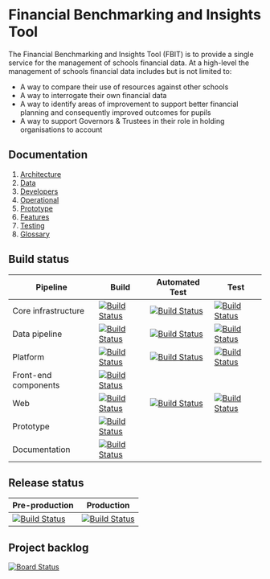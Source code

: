 # Financial Benchmarking and Insights Tool

The Financial Benchmarking and Insights Tool (FBIT) is to provide a single service for the management of schools financial data. At a high-level the management of schools financial data includes but is not limited to:

- A way to compare their use of resources against other schools
- A way to interrogate their own financial data
- A way to identify areas of improvement to support better financial planning and consequently improved outcomes for pupils
- A way to support Governors & Trustees in their role in holding organisations to account

## Documentation

1. [Architecture](./documentation/architecture)
2. [Data](./documentation/data)
3. [Developers](./documentation/developers)
4. [Operational](./documentation/operational)
5. [Prototype](./documentation/prototype)
6. [Features](./documentation/features)
7. [Testing](./documentation/testing)
8. [Glossary](./documentation/glossary.md)

## Build status

| Pipeline             | Build                                                                                                                                                                                                                                                                                                  | Automated Test                                                                                                                                                                                                                                                                                        | Test                                                                                                                                                                                                                                                                                      |
|----------------------|--------------------------------------------------------------------------------------------------------------------------------------------------------------------------------------------------------------------------------------------------------------------------------------------------------|-------------------------------------------------------------------------------------------------------------------------------------------------------------------------------------------------------------------------------------------------------------------------------------------------------|-------------------------------------------------------------------------------------------------------------------------------------------------------------------------------------------------------------------------------------------------------------------------------------------|
| Core infrastructure  | [![Build Status](https://dfe-ssp.visualstudio.com/s198-DfE-Benchmarking-service/_apis/build/status%2FDevelopment%2FCore%20infrastructure?branchName=main&stageName=Build%20artifacts)](https://dfe-ssp.visualstudio.com/s198-DfE-Benchmarking-service/_build/latest?definitionId=2862&branchName=main) | [![Build Status](https://dfe-ssp.visualstudio.com/s198-DfE-Benchmarking-service/_apis/build/status%2FDevelopment%2FCore%20infrastructure?branchName=main&stageName=Automated%20test)](https://dfe-ssp.visualstudio.com/s198-DfE-Benchmarking-service/_build/latest?definitionId=2862&branchName=main) | [![Build Status](https://dfe-ssp.visualstudio.com/s198-DfE-Benchmarking-service/_apis/build/status%2FDevelopment%2FCore%20infrastructure?branchName=main&stageName=Test)](https://dfe-ssp.visualstudio.com/s198-DfE-Benchmarking-service/_build/latest?definitionId=2862&branchName=main) |
| Data pipeline        | [![Build Status](https://dfe-ssp.visualstudio.com/s198-DfE-Benchmarking-service/_apis/build/status%2FDevelopment%2FPlatform?branchName=main&stageName=Build%20artifacts)](https://dfe-ssp.visualstudio.com/s198-DfE-Benchmarking-service/_build/latest?definitionId=2879&branchName=main)              | [![Build Status](https://dfe-ssp.visualstudio.com/s198-DfE-Benchmarking-service/_apis/build/status%2FDevelopment%2FData%20pipeline?branchName=main&stageName=Automated%20test)](https://dfe-ssp.visualstudio.com/s198-DfE-Benchmarking-service/_build/latest?definitionId=2879&branchName=main)       | [![Build Status](https://dfe-ssp.visualstudio.com/s198-DfE-Benchmarking-service/_apis/build/status%2FDevelopment%2FData%20pipeline?branchName=main&stageName=Test)](https://dfe-ssp.visualstudio.com/s198-DfE-Benchmarking-service/_build/latest?definitionId=2879&branchName=main)       |
| Platform             | [![Build Status](https://dfe-ssp.visualstudio.com/s198-DfE-Benchmarking-service/_apis/build/status%2FDevelopment%2FData%20pipeline?branchName=main&stageName=Build)](https://dfe-ssp.visualstudio.com/s198-DfE-Benchmarking-service/_build/latest?definitionId=2865&branchName=main)                   | [![Build Status](https://dfe-ssp.visualstudio.com/s198-DfE-Benchmarking-service/_apis/build/status%2FDevelopment%2FPlatform?branchName=main&stageName=Automated%20test)](https://dfe-ssp.visualstudio.com/s198-DfE-Benchmarking-service/_build/latest?definitionId=2865&branchName=main)              | [![Build Status](https://dfe-ssp.visualstudio.com/s198-DfE-Benchmarking-service/_apis/build/status%2FDevelopment%2FPlatform?branchName=main&stageName=Test)](https://dfe-ssp.visualstudio.com/s198-DfE-Benchmarking-service/_build/latest?definitionId=2865&branchName=main)              |
| Front-end components | [![Build Status](https://dfe-ssp.visualstudio.com/s198-DfE-Benchmarking-service/_apis/build/status%2FDevelopment%2FFront-end%20components?branchName=main)](https://dfe-ssp.visualstudio.com/s198-DfE-Benchmarking-service/_build/latest?definitionId=2863&branchName=main)                            |                                                                                                                                                                                                                                                                                                       |                                                                                                                                                                                                                                                                                           |
| Web                  | [![Build Status](https://dfe-ssp.visualstudio.com/s198-DfE-Benchmarking-service/_apis/build/status%2FDevelopment%2FWeb?branchName=main&stageName=Build%20artifacts)](https://dfe-ssp.visualstudio.com/s198-DfE-Benchmarking-service/_build/latest?definitionId=2866&branchName=main)                   | [![Build Status](https://dfe-ssp.visualstudio.com/s198-DfE-Benchmarking-service/_apis/build/status%2FDevelopment%2FWeb?branchName=main&stageName=Automated%20test)](https://dfe-ssp.visualstudio.com/s198-DfE-Benchmarking-service/_build/latest?definitionId=2866&branchName=main)                   | [![Build Status](https://dfe-ssp.visualstudio.com/s198-DfE-Benchmarking-service/_apis/build/status%2FDevelopment%2FWeb?branchName=main&stageName=Test)](https://dfe-ssp.visualstudio.com/s198-DfE-Benchmarking-service/_build/latest?definitionId=2866&branchName=main)                   |
| Prototype            | [![Build Status](https://dfe-ssp.visualstudio.com/s198-DfE-Benchmarking-service/_apis/build/status%2FDevelopment%2FPrototype?branchName=main)](https://dfe-ssp.visualstudio.com/s198-DfE-Benchmarking-service/_build/latest?definitionId=2876&branchName=main)                                         |                                                                                                                                                                                                                                                                                                       |                                                                                                                                                                                                                                                                                           |
| Documentation        | [![Build Status](https://dfe-ssp.visualstudio.com/s198-DfE-Benchmarking-service/_apis/build/status%2FDevelopment%2FDocumentation?branchName=main)](https://dfe-ssp.visualstudio.com/s198-DfE-Benchmarking-service/_build/latest?definitionId=2917&branchName=main)                                     |                                                                                                                                                                                                                                                                                                       |                                                                                                                                                                                                                                                                                           |

## Release status

| Pre-production                                                                                                                                                                                                                                                                       | Production                                                                                                                                                                                                                                                                       |
|--------------------------------------------------------------------------------------------------------------------------------------------------------------------------------------------------------------------------------------------------------------------------------------|----------------------------------------------------------------------------------------------------------------------------------------------------------------------------------------------------------------------------------------------------------------------------------|
| [![Build Status](https://dfe-ssp.visualstudio.com/s198-DfE-Benchmarking-service/_apis/build/status%2FProduction%2FRelease?branchName=main&stageName=Pre-production)](https://dfe-ssp.visualstudio.com/s198-DfE-Benchmarking-service/_build/latest?definitionId=2878&branchName=main) | [![Build Status](https://dfe-ssp.visualstudio.com/s198-DfE-Benchmarking-service/_apis/build/status%2FProduction%2FRelease?branchName=main&stageName=Production)](https://dfe-ssp.visualstudio.com/s198-DfE-Benchmarking-service/_build/latest?definitionId=2878&branchName=main) |

## Project backlog

[![Board Status](https://dfe-ssp.visualstudio.com/a14e55df-4fbf-4a2f-a11d-22b187178343/32a624e7-aa96-43ef-95a2-de5dfe4479a3/_apis/work/boardbadge/a1b5a131-4e4b-43d3-b301-e7451d1652d4)](https://dfe-ssp.visualstudio.com/a14e55df-4fbf-4a2f-a11d-22b187178343/_boards/board/t/32a624e7-aa96-43ef-95a2-de5dfe4479a3/Stories/)